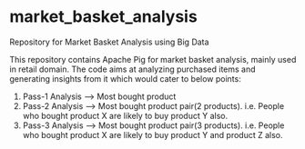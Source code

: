 # market_basket_analysis
Repository for Market Basket Analysis using Big Data

This repository contains Apache Pig for market basket analysis, mainly used in retail domain.
The code aims at analyzing purchased items and generating insights from it which would cater to below points:

1. Pass-1 Analysis --> Most bought product
2. Pass-2 Analysis --> Most bought product pair(2 products). i.e. People who bought product X are likely to buy product Y also.
3. Pass-3 Analysis --> Most bought product pair(3 products). i.e. People who bought product X are likely to buy product Y and product Z also.

